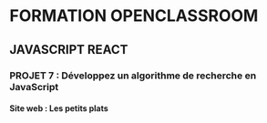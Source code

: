# FORMATION OPENCLASSROOM
## JAVASCRIPT REACT
### PROJET 7 : Développez un algorithme de recherche en JavaScript
#### Site web : Les petits plats
